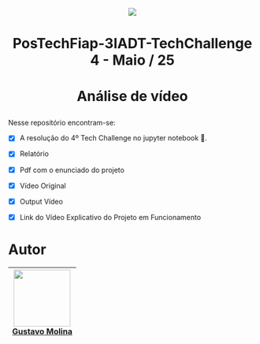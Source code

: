 <p align="center">
<img loading="lazy" src="https://img.shields.io/badge/FINALIZADO-green"/>
</p>

# <p align="center">PosTechFiap-3IADT-TechChallenge 4 - Maio / 25 </p>

# <p align="center"> Análise de vídeo </p>

Nesse repositório encontram-se:
- [x] A resolução do 4º Tech Challenge no jupyter notebook 🐍.
- [x] Relatório
- [x] Pdf com o enunciado do projeto
- [x] Vídeo Original
- [X] Output Vídeo
- [X] Link do Vídeo Explicativo do Projeto em Funcionamento

 

# Autor

| [<img loading="lazy" src="https://avatars.githubusercontent.com/u/70485830?v=4" width=115><br>Gustavo Molina](https://github.com/gustavomolina17)
| :---: | 
